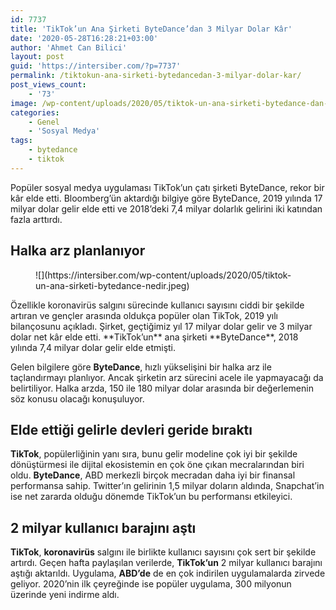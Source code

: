 ```yaml
---
id: 7737
title: 'TikTok’un Ana Şirketi ByteDance’dan 3 Milyar Dolar Kâr'
date: '2020-05-28T16:28:21+03:00'
author: 'Ahmet Can Bilici'
layout: post
guid: 'https://intersiber.com/?p=7737'
permalink: /tiktokun-ana-sirketi-bytedancedan-3-milyar-dolar-kar/
post_views_count:
    - '73'
image: /wp-content/uploads/2020/05/tiktok-un-ana-sirketi-bytedance-dan-3-milyar-dolar-net-kar.jpg
categories:
    - Genel
    - 'Sosyal Medya'
tags:
    - bytedance
    - tiktok
---
```


Popüler sosyal medya uygulaması TikTok’un çatı şirketi ByteDance, rekor bir kâr elde etti. Bloomberg’ün aktardığı bilgiye göre ByteDance, 2019 yılında 17 milyar dolar gelir elde etti ve 2018’deki 7,4 milyar dolarlık gelirini iki katından fazla arttırdı.

## Halka arz planlanıyor

<figure class="wp-block-image size-large">![](https://intersiber.com/wp-content/uploads/2020/05/tiktok-un-ana-sirketi-bytedance-nedir.jpeg)</figure>Özellikle koronavirüs salgını sürecinde kullanıcı sayısını ciddi bir şekilde artıran ve gençler arasında oldukça popüler olan TikTok, 2019 yılı bilançosunu açıkladı. Şirket, geçtiğimiz yıl 17 milyar dolar gelir ve 3 milyar dolar net kâr elde etti. **TikTok’un** ana şirketi **ByteDance**, 2018 yılında 7,4 milyar dolar gelir elde etmişti.

Gelen bilgilere göre **ByteDance**, hızlı yükselişini bir halka arz ile taçlandırmayı planlıyor. Ancak şirketin arz sürecini acele ile yapmayacağı da belirtiliyor. Halka arzda, 150 ile 180 milyar dolar arasında bir değerlemenin söz konusu olacağı konuşuluyor.

## Elde ettiği gelirle devleri geride bıraktı

**TikTok**, popülerliğinin yanı sıra, bunu gelir modeline çok iyi bir şekilde dönüştürmesi ile dijital ekosistemin en çok öne çıkan mecralarından biri oldu. **ByteDance**, ABD merkezli birçok mecradan daha iyi bir finansal performansa sahip. Twitter’ın gelirinin 1,5 milyar doların aldında, Snapchat’in ise net zararda olduğu dönemde TikTok’un bu performansı etkileyici.

## 2 milyar kullanıcı barajını aştı

**TikTok**, **koronavirüs** salgını ile birlikte kullanıcı sayısını çok sert bir şekilde artırdı. Geçen hafta paylaşılan verilerde, **TikTok’un** 2 milyar kullanıcı barajını aştığı aktarıldı. Uygulama, **ABD’de** de en çok indirilen uygulamalarda zirvede geliyor. 2020’nin ilk çeyreğinde ise popüler uygulama, 300 milyonun üzerinde yeni indirme aldı.